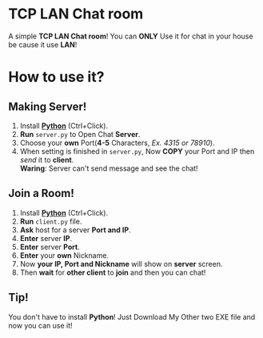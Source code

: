 # TCP LAN Chat room
A simple **TCP LAN Chat room**!
You can **ONLY** Use it for chat in your house be cause it use **LAN**!

# How to use it?

Making Server!
---
1. Install **[Python](https://www.python.org/downloads/)** (Ctrl+Click).
2. **Run** `server.py` to Open Chat **Server**.
3. Choose your **own** Port(**4-5** Characters, *Ex. 4315 or 78910*).
4. When setting is finished in `server.py`, Now **COPY** your Port and IP then *send* it to **client**.  
**Waring**: Server can't send message and see the chat!

Join a Room!
---
1. Install **[Python](https://www.python.org/downloads/)** (Ctrl+Click).
2. **Run** `client.py` file.
3. **Ask** host for a server **Port and IP**.
4. **Enter** server **IP**.
5. **Enter** server **Port**.
6. **Enter** your **own** Nickname.
7. Now **your IP, Port and Nickname** will show on **server** screen.
8. Then **wait** for **other client** to **join** and then you can chat!

Tip!
---
You don't have to install **Python**! Just Download My Other two EXE file and now you can use it!
